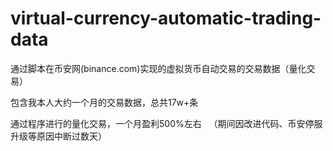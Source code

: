 # virtual-currency-automatic-trading-data
  
通过脚本在币安网(binance.com)实现的虚拟货币自动交易的交易数据（量化交易）  
  
包含我本人大约一个月的交易数据，总共17w+条  

通过程序进行的量化交易，一个月盈利500%左右
  
（期间因改进代码、币安停服升级等原因中断过数天）  
  
  
